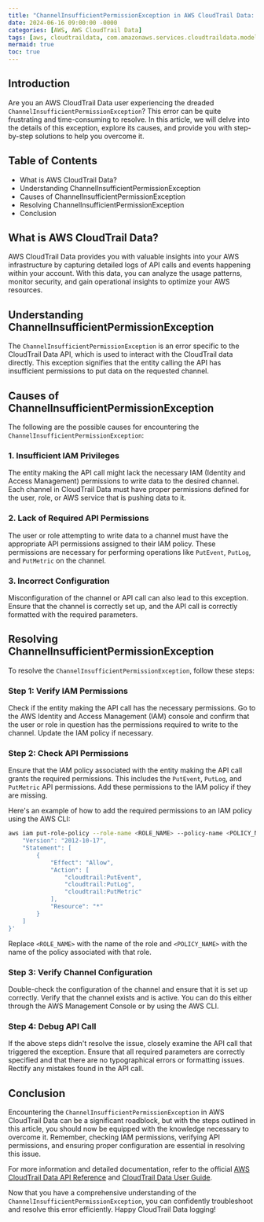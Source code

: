 ```yaml
---
title: "ChannelInsufficientPermissionException in AWS CloudTrail Data: Explained and Resolved"
date: 2024-06-16 09:00:00 -0000
categories: [AWS, AWS CloudTrail Data]
tags: [aws, cloudtraildata, com.amazonaws.services.cloudtraildata.model]
mermaid: true
toc: true
---
```



## Introduction

Are you an AWS CloudTrail Data user experiencing the dreaded `ChannelInsufficientPermissionException`? This error can be quite frustrating and time-consuming to resolve. In this article, we will delve into the details of this exception, explore its causes, and provide you with step-by-step solutions to help you overcome it.

## Table of Contents
- What is AWS CloudTrail Data?
- Understanding ChannelInsufficientPermissionException
- Causes of ChannelInsufficientPermissionException
- Resolving ChannelInsufficientPermissionException
- Conclusion

## What is AWS CloudTrail Data?
AWS CloudTrail Data provides you with valuable insights into your AWS infrastructure by capturing detailed logs of API calls and events happening within your account. With this data, you can analyze the usage patterns, monitor security, and gain operational insights to optimize your AWS resources.

## Understanding ChannelInsufficientPermissionException
The `ChannelInsufficientPermissionException` is an error specific to the CloudTrail Data API, which is used to interact with the CloudTrail data directly. This exception signifies that the entity calling the API has insufficient permissions to put data on the requested channel.

## Causes of ChannelInsufficientPermissionException
The following are the possible causes for encountering the `ChannelInsufficientPermissionException`:

### 1. Insufficient IAM Privileges
The entity making the API call might lack the necessary IAM (Identity and Access Management) permissions to write data to the desired channel. Each channel in CloudTrail Data must have proper permissions defined for the user, role, or AWS service that is pushing data to it.

### 2. Lack of Required API Permissions
The user or role attempting to write data to a channel must have the appropriate API permissions assigned to their IAM policy. These permissions are necessary for performing operations like `PutEvent`, `PutLog`, and `PutMetric` on the channel.

### 3. Incorrect Configuration
Misconfiguration of the channel or API call can also lead to this exception. Ensure that the channel is correctly set up, and the API call is correctly formatted with the required parameters.

## Resolving ChannelInsufficientPermissionException
To resolve the `ChannelInsufficientPermissionException`, follow these steps:

### Step 1: Verify IAM Permissions
Check if the entity making the API call has the necessary permissions. Go to the AWS Identity and Access Management (IAM) console and confirm that the user or role in question has the permissions required to write to the channel. Update the IAM policy if necessary.

### Step 2: Check API Permissions
Ensure that the IAM policy associated with the entity making the API call grants the required permissions. This includes the `PutEvent`, `PutLog`, and `PutMetric` API permissions. Add these permissions to the IAM policy if they are missing.

Here's an example of how to add the required permissions to an IAM policy using the AWS CLI:

```bash
aws iam put-role-policy --role-name <ROLE_NAME> --policy-name <POLICY_NAME> --policy-document '{
    "Version": "2012-10-17",
    "Statement": [
        {
            "Effect": "Allow",
            "Action": [
                "cloudtrail:PutEvent",
                "cloudtrail:PutLog",
                "cloudtrail:PutMetric"
            ],
            "Resource": "*"
        }
    ]
}'
```

Replace `<ROLE_NAME>` with the name of the role and `<POLICY_NAME>` with the name of the policy associated with that role.

### Step 3: Verify Channel Configuration
Double-check the configuration of the channel and ensure that it is set up correctly. Verify that the channel exists and is active. You can do this either through the AWS Management Console or by using the AWS CLI.

### Step 4: Debug API Call
If the above steps didn't resolve the issue, closely examine the API call that triggered the exception. Ensure that all required parameters are correctly specified and that there are no typographical errors or formatting issues. Rectify any mistakes found in the API call.

## Conclusion
Encountering the `ChannelInsufficientPermissionException` in AWS CloudTrail Data can be a significant roadblock, but with the steps outlined in this article, you should now be equipped with the knowledge necessary to overcome it. Remember, checking IAM permissions, verifying API permissions, and ensuring proper configuration are essential in resolving this issue.

For more information and detailed documentation, refer to the official [AWS CloudTrail Data API Reference](https://docs.aws.amazon.com/cloudtrail-data/latest/APIReference) and [CloudTrail Data User Guide](https://docs.aws.amazon.com/awscloudtrail/latest/userguide/cloudtrail-user-guide.html).

Now that you have a comprehensive understanding of the `ChannelInsufficientPermissionException`, you can confidently troubleshoot and resolve this error efficiently. Happy CloudTrail Data logging!